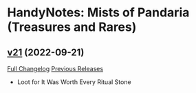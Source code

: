 # HandyNotes: Mists of Pandaria (Treasures and Rares)

## [v21](https://github.com/kemayo/wow-handynotes-lostandfound/tree/v21) (2022-09-21)
[Full Changelog](https://github.com/kemayo/wow-handynotes-lostandfound/compare/v20...v21) [Previous Releases](https://github.com/kemayo/wow-handynotes-lostandfound/releases)

- Loot for It Was Worth Every Ritual Stone  
